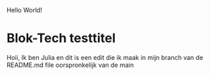 Hello World!
# Blok-Tech testtitel

Hoii, Ik ben Julia en dit is een edit die ik maak in mijn branch van de README.md file oorspronkelijk van de main
